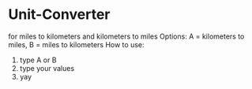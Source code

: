 # Unit-Converter
for miles to kilometers and kilometers to miles
Options: A = kilometers to miles, B = miles to kilometers
How to use:
1. type A or B
2. type your values
3. yay
